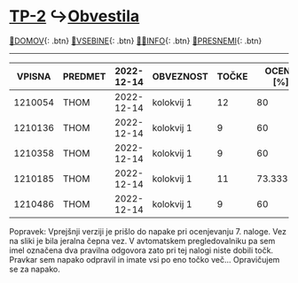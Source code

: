 # [TP-2](../index.md) ↪[Obvestila](./index.md) 

[🏡DOMOV](../index.md){: .btn}
[📝VSEBINE](../Vsebine/index.md){: .btn}
[👨‍🎓INFO](../info.md){: .btn}
[💾PRESNEMI](../Presnemi/index.md){: .btn}

---
 
| VPISNA  | PREDMET | 2022-12-14 | OBVEZNOST  | TOČKE | OCENA [%] |      | Q1   | Q2   | Q3   | Q4   | Q5   | Q6   | Q7   | Q8   | Q9   | Q10  | Q11  | Q12  | Q13  | Q14  | Q15  |
| ----    | ----    | ----       | ----       | ----  | ----      | ---- | ---- | ---- | ---- | ---- | ---- | ---- | ---- | ---- | ---- | ---- | ---- | ---- | ---- | ---- | ---- |
| 1210054 | THOM    | 2022-12-14 | kolokvij 1 | 12    | 80        |      | 1    | 1    | 1    | 1    | 1    | 0    | 1    | 1    | 0    | 1    | 1    | 1    | 1    | 0    | 1    |
| 1210136 | THOM    | 2022-12-14 | kolokvij 1 | 9     | 60        |      | 1    | 0    | 1    | 0    | 0    | 1    | 1    | 1    | 0    | 0    | 1    | 0    | 1    | 1    | 1    |
| 1210358 | THOM    | 2022-12-14 | kolokvij 1 | 9     | 60        |      | 0    | 1    | 1    | 0    | 1    | 1    | 1    | 1    | 0    | 1    | 1    | 0    | 0    | 0    | 1    |
| 1210185 | THOM    | 2022-12-14 | kolokvij 1 | 11    | 73.333333 |      | 1    | 1    | 0    | 0    | 1    | 1    | 1    | 1    | 1    | 1    | 1    | 1    | 0    | 0    | 1    |
| 1210486 | THOM    | 2022-12-14 | kolokvij 1 | 9     | 60        |      | 1    | 0    | 0    | 0    | 1    | 1    | 1    | 0    | 0    | 0    | 1    | 1    | 1    | 1    | 1    |

Popravek: Vprejšnji verziji je prišlo do napake pri ocenjevanju 7. naloge. Vez na sliki je bila jeralna čepna vez. V avtomatskem pregledovalniku pa sem imel označena dva pravilna odgovora zato pri tej nalogi niste dobili točk. Pravkar sem napako odpravil in imate vsi po eno točko več... Opravičujem se za napako.
